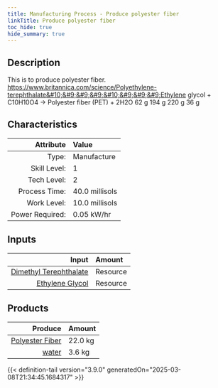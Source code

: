 ```yaml
---
title: Manufacturing Process - Produce polyester fiber
linkTitle: Produce polyester fiber
toc_hide: true
hide_summary: true
---
```

<!-- This is generated by the MarsSim HelpGenertor, do not edit. -->

## Description
&#10;&#9;&#9;&#9;This is to produce polyester fiber.&#10;&#9;&#9;&#9;https://www.britannica.com/science/Polyethylene-terephthalate&#10;&#9;&#9;&#9;&#10;&#9;&#9;&#9;Ethylene glycol + C10H10O4 -&gt; Polyester fiber (PET) + 2H2O&#10;&#9;&#9;&#9;     62 g          194 g              220 g          36 g&#10;&#9;&#9;

## Characteristics

| Attribute      | Value |
|--------:|:------|
|Type:|Manufacture|
|Skill Level:|1|
|Tech Level:|2|
|Process Time:|40.0 millisols|
|Work Level:|10.0 millisols|
|Power Required:|0.05 kW/hr|

## Inputs

| Input      | Amount |
|--------:|:------|
|[Dimethyl Terephthalate](/docs/definitions/resource/dimethyl-terephthalate)|Resource|19.4 kg|
|[Ethylene Glycol](/docs/definitions/resource/ethylene-glycol)|Resource|6.2 kg|

## Products


| Produce      | Amount |
|--------:|:------|
|[Polyester Fiber](/docs/definitions/resource/polyester-fiber)|22.0 kg|
|[water](/docs/definitions/resource/water)|3.6 kg|



{{< definition-tail version="3.9.0" generatedOn="2025-03-08T21:34:45.1684317" >}}



